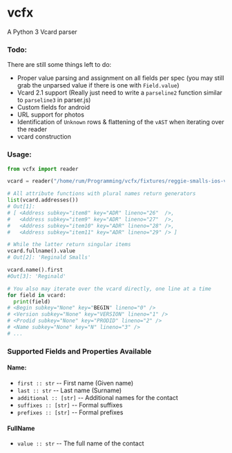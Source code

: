 # vcfx
A Python 3 Vcard parser

### Todo:
There are still some things left to do:
  - Proper value parsing and assignment on all fields per spec (you may still grab the unparsed value if there is one with `Field.value`)
  - Vcard 2.1 support (Really just need to write a `parseline2` function similar to `parseline3` in parser.js)
  - Custom fields for android
  - URL support for photos
  - Identification of `Unknown` rows & flattening of the `vAST` when iterating over the reader
  - vcard construction

### Usage:
```python
from vcfx import reader

vcard = reader("/home/rum/Programming/vcfx/fixtures/reggie-smalls-ios-v3.0.vcf")

# All attribute functions with plural names return generators
list(vcard.addresses())
# Out[1]:
# [ <Address subkey="item8" key="ADR" lineno="26"  />,
#   <Address subkey="item9" key="ADR" lineno="27"  />,
#   <Address subkey="item10" key="ADR" lineno="28" />,
#   <Address subkey="item11" key="ADR" lineno="29" /> ]

# While the latter return singular items
vcard.fullname().value
# Out[2]: 'Reginald Smalls'

vcard.name().first
#Out[3]: 'Reginald'

# You also may iterate over the vcard directly, one line at a time
for field in vcard:
  print(field)
# <Begin subkey="None" key="BEGIN" lineno="0" />
# <Version subkey="None" key="VERSION" lineno="1" />
# <Prodid subkey="None" key="PRODID" lineno="2" />
# <Name subkey="None" key="N" lineno="3" />
# ...
```

### Supported Fields and Properties Available

#### Name:
- `first :: str`        -- First name (Given name)
- `last :: str`         -- Last name (Surname)
- `additional :: [str]` -- Additional names for the contact
- `suffixes :: [str]`   -- Formal suffixes
- `prefixes :: [str]`   -- Formal prefixes

#### FullName
- `value :: str`        -- The full name of the contact
